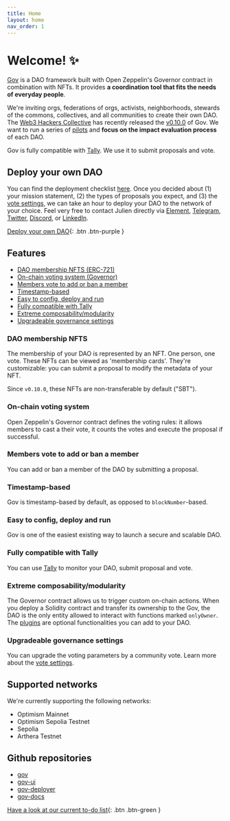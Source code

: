 ```yaml
---
title: Home
layout: home
nav_order: 1
---
```


# Welcome! ✨

[Gov](https://github.com/w3hc/gov) is a DAO framework built with Open Zeppelin's Governor contract in combination with NFTs. It provides **a coordination tool that fits the needs of everyday people**.

We're inviting orgs, federations of orgs, activists, neighborhoods, stewards of the commons, collectives, and all communities to create their own DAO. The [Web3 Hackers Collective](https://www.tally.xyz/gov/web3-hackers-collective) has recently released the [v0.10.0](https://github.com/w3hc/gov/releases/tag/v0.10.0) of Gov. We want to run a series of [pilots](./pilots.html) and **focus on the impact evaluation process** of each DAO.

Gov is fully compatible with [Tally](https://www.tally.xyz/). We use it to submit proposals and vote.

## Deploy your own DAO

You can find the deployment checklist [here](./deployment.html#checklist). Once you decided about (1) your mission statement, (2) the types of proposals you expect, and (3) the [vote settings](./vote-settings.html#guide), we can take an hour to deploy your DAO to the network of your choice. Feel very free to contact Julien directly via [Element](https://matrix.to/#/@julienbrg:matrix.org), [Telegram](https://t.me/julienbrg), [Twitter](https://twitter.com/julienbrg), [Discord](https://discord.com/invite/uSxzJp3J76), or [LinkedIn](https://www.linkedin.com/in/julienberanger/).

[Deploy your own DAO](https://gov-deployer.on.fleek.co/){: .btn .btn-purple }

## Features

- [DAO membership NFTS (ERC-721)](./#dao-membership-nfts)
- [On-chain voting system (Governor)](./#on-chain-voting-system)
- [Members vote to add or ban a member](./#members-vote-to-add-or-ban-a-member)
- [Timestamp-based](./#timestamp-based)
- [Easy to config, deploy and run](./#easy-to-config-deploy-and-run)
- [Fully compatible with Tally](./#fully-compatible-with-tally)
- [Extreme composability/modularity](./#extreme-composabilitymodularity)
- [Upgradeable governance settings](./#upgradeable-governance-settings)

### DAO membership NFTS

The membership of your DAO is represented by an NFT. One person, one vote. These NFTs can be viewed as 'membership cards'. They're customizable: you can submit a proposal to modify the metadata of your NFT.

Since `v0.10.0`, these NFTs are non-transferable by default ("SBT"). 

### On-chain voting system

Open Zeppelin's Governor contract defines the voting rules: it allows members to cast a their vote, it counts the votes and execute the proposal if successful.

### Members vote to add or ban a member

You can add or ban a member of the DAO by submitting a proposal. 

### Timestamp-based

Gov is timestamp-based by default, as opposed to `blockNumber`-based. 

### Easy to config, deploy and run

Gov is one of the easiest existing way to launch a secure and scalable DAO. 

### Fully compatible with Tally

You can use [Tally](https://www.tally.xyz/) to monitor your DAO, submit proposal and vote. 

### Extreme composability/modularity

The Governor contract allows us to trigger custom on-chain actions. When you deploy a Solidity contract and transfer its ownership to the Gov, the DAO is the only entity allowed to interact with functions marked `onlyOwner`. The [plugins](./plugins.html) are optional functionalities you can add to your DAO.

### Upgradeable governance settings

You can upgrade the voting parameters by a community vote. Learn more about the [vote settings](./vote-settings.html).

## Supported networks

We're currently supporting the following networks: 

- Optimism Mainnet
- Optimism Sepolia Testnet
- Sepolia
- Arthera Testnet 

## Github repositories

- [gov](https://github.com/w3hc/gov)
- [gov-ui](https://github.com/w3hc/gov-ui)
- [gov-deployer](https://github.com/w3hc/gov-deployer)
- [gov-docs](https://github.com/w3hc/gov-docs)

[Have a look at our current to-do list](https://github.com/orgs/w3hc/projects/8/views/9){: .btn .btn-green }